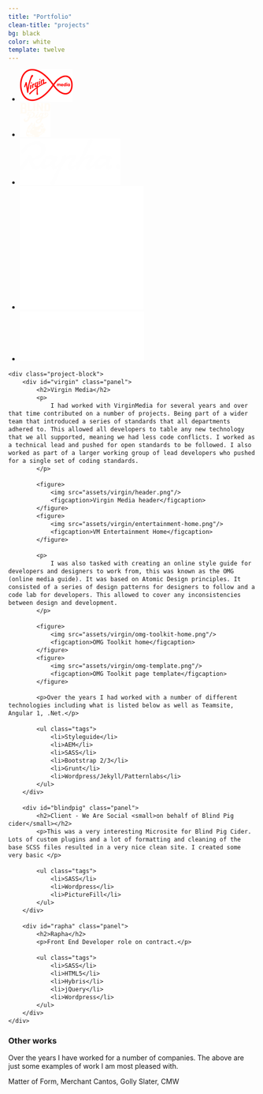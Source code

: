 ```yaml
---
title: "Portfolio"
clean-title: "projects"
bg: black
color: white
template: twelve
---
```


<div class="{{ page.clean-title }}">
    <ul>
        <li><a href="#vm" data-target="virgin" class="expand"><img src="assets/logos/virginmedia-logo.png" alt="Virgin Media"/></a></li>
        <li><a href="#bp" data-target="blindpig" class="expand"><img src="assets/logos/blind-pig-logo.png" alt="Blindpig Cider"/></a></li>
        <li><a href="#ra" data-target="rapha" class="expand"><img src="assets/logos/rapha.svg" alt="Rapha"/></a></li>
        <li><a href="#bt" data-target="brentwood" class="expand"><img src="assets/logos/ar-tutoring-logo.png" alt="ARTuition"/></a></li>
        <li><a href="#bel" data-target="belmond" class="expand"><img src="assets/logos/belmond-logo.svg" alt="Belmond"/></a></li>
    </ul>

    <div class="project-block">
        <div id="virgin" class="panel">
            <h2>Virgin Media</h2>
            <p>
                I had worked with VirginMedia for several years and over that time contributed on a number of projects. Being part of a wider team that introduced a series of standards that all departments adhered to. This allowed all developers to table any new technology that we all supported, meaning we had less code conflicts. I worked as a technical lead and pushed for open standards to be followed. I also worked as part of a larger working group of lead developers who pushed for a single set of coding standards.
            </p>

            <figure>
                <img src="assets/virgin/header.png"/>
                <figcaption>Virgin Media header</figcaption>
            </figure>
            <figure>
                <img src="assets/virgin/entertainment-home.png"/>
                <figcaption>VM Entertainment Home</figcaption>
            </figure>

            <p>
                I was also tasked with creating an online style guide for developers and designers to work from, this was known as the OMG (online media guide). It was based on Atomic Design principles. It consisted of a series of design patterns for designers to follow and a code lab for developers. This allowed to cover any inconsistencies between design and development.
            </p>

            <figure>
                <img src="assets/virgin/omg-toolkit-home.png"/>
                <figcaption>OMG Toolkit home</figcaption>
            </figure>
            <figure>
                <img src="assets/virgin/omg-template.png"/>
                <figcaption>OMG Toolkit page template</figcaption>
            </figure>

            <p>Over the years I had worked with a number of different technologies including what is listed below as well as Teamsite, Angular 1, .Net.</p>

            <ul class="tags">
                <li>Styleguide</li>
                <li>AEM</li>
                <li>SASS</li>
                <li>Bootstrap 2/3</li>
                <li>Grunt</li>
                <li>Wordpress/Jekyll/Patternlabs</li>
            </ul>
        </div>

        <div id="blindpig" class="panel">
            <h2>Client - We Are Social <small>on behalf of Blind Pig cider</small></h2>
            <p>This was a very interesting Microsite for Blind Pig Cider. Lots of custom plugins and a lot of formatting and cleaning of the base SCSS files resulted in a very nice clean site. I created some very basic </p>

            <ul class="tags">
                <li>SASS</li>
                <li>Wordpress</li>
                <li>PictureFill</li>
            </ul>
        </div>

        <div id="rapha" class="panel">
            <h2>Rapha</h2>
            <p>Front End Developer role on contract.</p>

            <ul class="tags">
                <li>SASS</li>
                <li>HTML5</li>
                <li>Hybris</li>
                <li>jQuery</li>
                <li>Wordpress</li>
            </ul>
        </div>
    </div>
</div>


<h3>Other works</h3>
<p>Over the years I have worked for a number of companies. The above are just some examples of work I am most pleased with.</p>
<p>Matter of Form, Merchant Cantos, Golly Slater, CMW</p>
